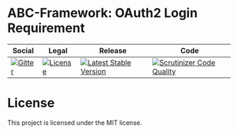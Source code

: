 # ABC-Framework: OAuth2 Login Requirement

<table>
<thead>
<tr>
<th>Social</th>
<th>Legal</th>
<th>Release</th>
<th>Code</th>
</tr>
</thead>
<tbody>
<tr>
<td>
<a href="https://gitter.im/SetBased/php-abc?utm_source=badge&utm_medium=badge&utm_campaign=pr-badge"><img src="https://badges.gitter.im/SetBased/php-abc.svg" alt="Gitter"/></a>
</td>
<td>
<a href="https://packagist.org/packages/setbased/abc-login-requirement-oauth2-league
"><img src="https://poser.pugx.org/setbased/abc-login-requirement-oauth2-league/license" alt="License"/></a>
</td>
<td>
<a href="https://packagist.org/packages/setbased/abc-login-requirement-oauth2-league"><img src="https://poser.pugx.org/setbased/abc-login-requirement-oauth2-league/v/stable" alt="Latest Stable Version"/></a><br/>
</td>
<td>
<a href="https://scrutinizer-ci.com/g/SetBased/php-abc-login-requirement-oauth2-league/?branch=master"><img src="https://scrutinizer-ci.com/g/SetBased/php-abc-login-requirement-oauth2-league/badges/quality-score.png?b=master" alt="Scrutinizer Code Quality"/></a>
</td>
</tr>
</tbody>
</table>


#  License

This project is licensed under the MIT license.
